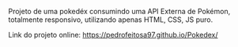 Projeto de uma pokedéx consumindo uma API Externa de Pokémon, totalmente responsivo, utilizando apenas HTML, CSS, JS puro.

Link do projeto online: https://pedrofeitosa97.github.io/Pokedex/
